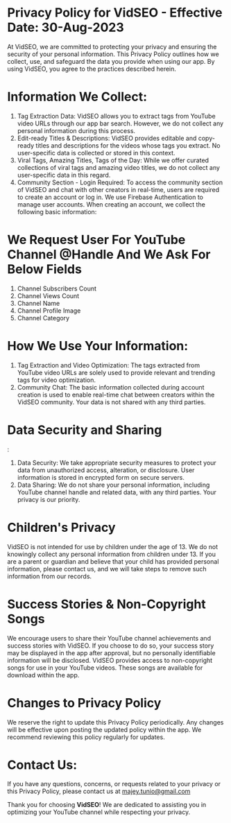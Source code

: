 # Privacy Policy for VidSEO - Effective Date: 30-Aug-2023 

At VidSEO, we are committed to protecting your privacy and ensuring the security of your personal information. This Privacy Policy outlines how we collect, use, and safeguard the data you provide when using our app. By using VidSEO, you agree to the practices described herein.

# Information We Collect:
1. Tag Extraction Data: VidSEO allows you to extract tags from YouTube video URLs through our app bar search. However, we do not collect any personal information during this process.
2. Edit-ready Titles & Descriptions</b>: VidSEO provides editable and copy-ready titles and descriptions for the videos whose tags you extract. No user-specific data is collected or stored in this context.
3. Viral Tags, Amazing Titles, Tags of the Day</b>: While we offer curated collections of viral tags and amazing video titles, we do not collect any user-specific data in this regard.
4. Community Section - Login Required</b>: To access the community section of VidSEO and chat with other creators in real-time, users are required to create an account or log in. We use Firebase Authentication to manage user accounts. When creating an account, we collect the following basic information: 

# We Request User For YouTube Channel @Handle And We Ask For Below Fields 
1. Channel Subscribers Count
2. Channel Views Count
3. Channel Name
4. Channel Profile Image
5. Channel Category

# How We Use Your Information: 
1. Tag Extraction and Video Optimization</b>: The tags extracted from YouTube video URLs are solely used to provide relevant and trending tags for video optimization.
2. Community Chat: The basic information collected during account creation is used to enable real-time chat between creators within the VidSEO community. Your data is not shared with any third parties.

# Data Security and Sharing</h4>: 
1. Data Security: We take appropriate security measures to protect your data from unauthorized access, alteration, or disclosure. User information is stored in encrypted form on secure servers.
2. Data Sharing: We do not share your personal information, including YouTube channel handle and related data, with any third parties. Your privacy is our priority.

# Children's Privacy 
VidSEO is not intended for use by children under the age of 13. We do not knowingly collect any personal information from children under 13. If you are a parent or guardian and believe that your child has provided personal information, please contact us, and we will take steps to remove such information from our records.

# Success Stories & Non-Copyright Songs
We encourage users to share their YouTube channel achievements and success stories with VidSEO. If you choose to do so, your success story may be displayed in the app after approval, but no personally identifiable information will be disclosed.
VidSEO provides access to non-copyright songs for use in your YouTube videos. These songs are available for download within the app.

# Changes to Privacy Policy 
We reserve the right to update this Privacy Policy periodically. Any changes will be effective upon posting the updated policy within the app. We recommend reviewing this policy regularly for updates.

# Contact Us:
If you have any questions, concerns, or requests related to your privacy or this Privacy Policy, please contact us at majey.tunio@gmail.com

Thank you for choosing <b>VidSEO</b>! We are dedicated to assisting you in optimizing your YouTube channel while respecting your privacy.
